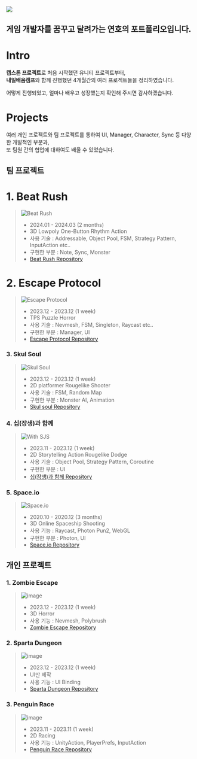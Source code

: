 <img src="https://capsule-render.vercel.app/api?type=waving&color=timeGradient&height=300&section=header&text=Yeonho's%20Portfolio&fontsize=50" />  


## 게임 개발자를 꿈꾸고 달려가는 연호의 포트폴리오입니다.

# Intro
**캡스톤 프로젝트**로 처음 시작했던 유니티 프로젝트부터,  
**내일배움캠프**와 함께 진행했던 4개월간의 여러 프로젝트들을 정리하였습니다.  

어떻게 진행되었고, 얼마나 배우고 성장했는지 확인해 주시면 감사하겠습니다.

# Projects
여러 개인 프로젝트와 팀 프로젝트를 통하여 UI, Manager, Character, Sync 등 다양한 개발적인 부분과,  
또 팀원 간의 협업에 대하여도 배울 수 있었습니다.


## 팀 프로젝트
# 1. Beat Rush 
> ![Beat Rush](https://github.com/shstcs/Beat-Rush/assets/73222781/0c086a22-529a-4d60-ac1f-fb1d919a69d3)
> - 2024.01 - 2024.03 (2 months)
> - 3D Lowpoly One-Button Rhythm Action  
> - 사용 기술 : Addressable, Object Pool, FSM, Strategy Pattern, InputAction etc..
> - 구현한 부분 : Note, Sync, Monster  
> - [Beat Rush Repository](https://github.com/shstcs/Beat-Rush)

# 2. Escape Protocol
> ![Escape Protocol](https://github.com/shstcs/Portfolio/assets/73222781/8451170c-892d-4a5f-a682-84019d10c539)
> - 2023.12 - 2023.12 (1 week)
> - TPS Puzzle Horror
> - 사용 기술 : Nevmesh, FSM, Singleton, Raycast etc..
> - 구현한 부분 : Manager, UI
> - [Escape Protocol Repository](https://github.com/shstcs/Escape_Protocol)

### 3. Skul Soul
>![Skul Soul](https://github.com/shstcs/Beat-Rush/assets/73222781/2dfdbfd6-fed0-4bc0-b492-1a2fb7749be0)
> - 2023.12 - 2023.12 (1 week)
> - 2D platformer Rougelike Shooter
> - 사용 기술 : FSM, Random Map
> - 구현한 부분 : Monster AI, Animation
> - [Skul soul Repository](https://github.com/shstcs/RogueLike)

### 4. 십(장생)과 함께
>![With SJS](https://github.com/shstcs/Portfolio/assets/73222781/4a68171b-ed16-4d92-a74a-ee8d6fcc01c3)
> - 2023.11 - 2023.12 (1 week)
> - 2D Storytelling Action Rougelike Dodge
> - 사용 기술 : Object Pool, Strategy Pattern, Coroutine
> - 구현한 부분 : UI
> - [십(장생)과 함께 Repository](https://github.com/shstcs/SIPJANGSEANG)

### 5. Space.io
>![Space.io](https://github.com/shstcs/Portfolio/assets/73222781/419f5d6d-dace-49ad-a018-7e116a9c22f2)
> - 2020.10 - 2020.12 (3 months)
> - 3D Online Spaceship Shooting
> - 사용 기능 : Raycast, Photon Pun2, WebGL
> - 구현한 부분 : Photon, UI
> - [Space.io Repository](https://github.com/shstcs/Space.io)


## 개인 프로젝트
### 1. Zombie Escape
> ![image](https://github.com/shstcs/Portfolio/assets/73222781/de7280d1-5b54-4a52-a69e-c7756fc518f7)
> - 2023.12 - 2023.12 (1 week)
> - 3D Horror
> - 사용 기능 : Nevmesh, Polybrush
> - [Zombie Escape Repository](https://github.com/shstcs/Zombie_Escape)

### 2. Sparta Dungeon
> ![image](https://github.com/shstcs/Portfolio/assets/73222781/79c8963e-8eee-41a2-9d02-4057784fcf1b)
> - 2023.12 - 2023.12 (1 week)
> - UI만 제작
> - 사용 기능 : UI Binding
> - [Sparta Dungeon Repository](https://github.com/shstcs/Unity_SpartaDungeon)

### 3. Penguin Race
> ![image](https://github.com/shstcs/Portfolio/assets/73222781/658dce60-2e40-4d47-957b-3b066ddbc70a)
> - 2023.11 - 2023.11 (1 week)
> - 2D Racing
> - 사용 기능 : UnityAction, PlayerPrefs, InputAction
> - [Penguin Race Repository](https://github.com/shstcs/Penguin_Race)
